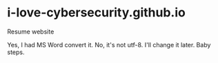 # i-love-cybersecurity.github.io
Resume website

Yes, I had MS Word convert it. No, it's not utf-8. I'll change it later. Baby steps.
